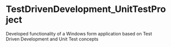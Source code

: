 # TestDrivenDevelopment_UnitTestProject
Developed functionality of a Windows form application based on Test Driven Development and Unit Test concepts
